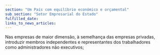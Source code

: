 ```yaml
---
section: "Um País com equilíbrio económico e orçamental"
sub_section: "Setor Empresarial do Estado"
fulfilled_date:
links_to_news_articles:
---
```


Nas empresas de maior dimensão, à semelhança das empresas privadas, introduzir membros independentes e representantes dos trabalhadores como administradores não executivos;